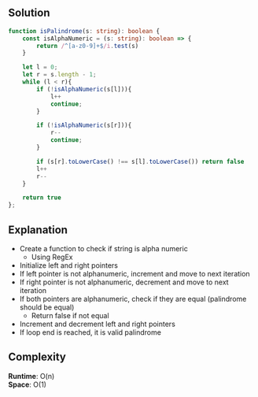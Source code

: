 ## Solution
```typescript
function isPalindrome(s: string): boolean {
    const isAlphaNumeric = (s: string): boolean => {
        return /^[a-z0-9]+$/i.test(s)
    }

    let l = 0;
    let r = s.length - 1;
    while (l < r){
        if (!isAlphaNumeric(s[l])){
            l++
            continue;
        }

        if (!isAlphaNumeric(s[r])){
            r--
            continue;
        }

        if (s[r].toLowerCase() !== s[l].toLowerCase()) return false
        l++
        r--
    }

    return true
};
```

## Explanation
- Create a function to check if string is alpha numeric
    * Using RegEx
- Initialize left and right pointers
- If left pointer is not alphanumeric, increment and move to next iteration
- If right pointer is not alphanumeric, decrement and move to next iteration
- If both pointers are alphanumeric, check if they are equal (palindrome should be equal)
    * Return false if not equal
- Increment and decrement left and right pointers
- If loop end is reached, it is valid palindrome

## Complexity
**Runtime**: O(n) <br />
**Space**: O(1)